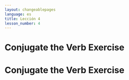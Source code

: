```yaml
---
layout: changeablepages
language: es
title: Lección 4
lesson_number: 4
---
```



# Conjugate the Verb Exercise

# Conjugate the Verb Exercise

<div id="exerciseContainer"></div>
<script src="exercise.js"></script>
<script>
    const sentence = 'Aye hab __ bukeon';
    const options = ['ib', 'ir', 'ip'];
    const correctAnswer = 'ib';
    
    generateExercise(sentence, options, correctAnswer);
</script>
